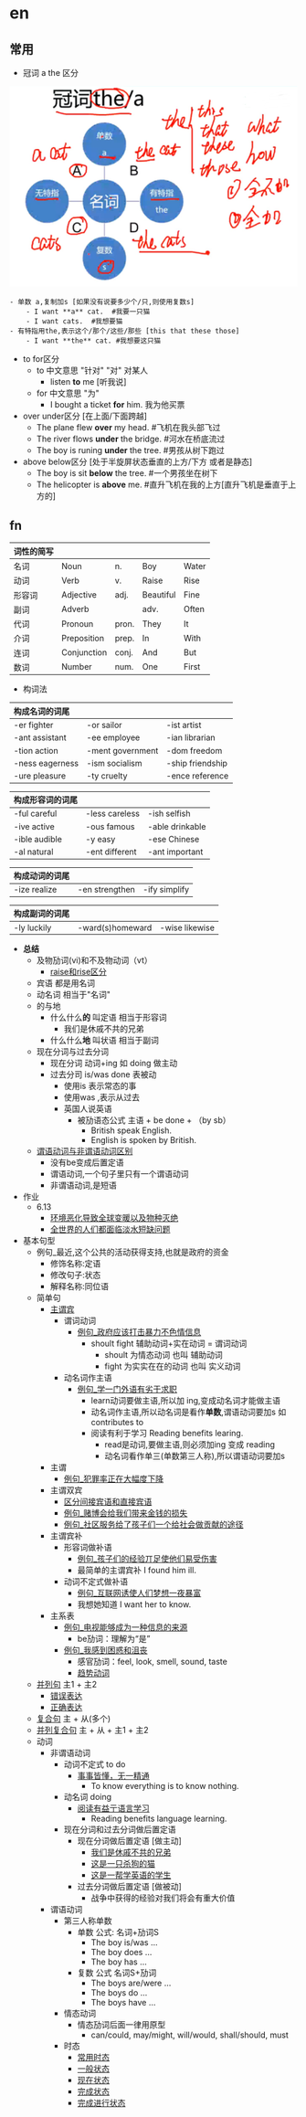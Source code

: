 # en

## 常用
- 冠词 a the 区分

![](fn/op/a_the.png)

	- 单数 a,复制加s	[如果没有说要多少个/只,则使用复数s]
		- I want **a** cat.  #我要一只猫
		- I want cats.	#我想要猫
	- 有特指用the,表示这个/那个/这些/那些	[this that these those]
		- I want **the** cat. #我想要这只猫
- to for区分
	- to 中文意思 "针对" "对" 对某人 
		- listen **to** me [听我说]
	- for 中文意思 "为"
		- I bought a ticket **for** him. 我为他买票
- over under区分  [在上面/下面跨越]
	- The plane flew **over** my head.  #飞机在我头部飞过
	- The river flows **under** the bridge.	#河水在桥底流过
	- The boy is runing **under** the tree.	#男孩从树下跑过
- above below区分 [处于半旋屏状态垂直的上方/下方  或者是静态]
	- The boy is  sit **below** the tree.	#一个男孩坐在树下
	- The helicopter is **above** me. #直升飞机在我的上方[直升飞机是垂直于上方的]

## fn

词性的简写|&nbsp;|&nbsp;|&nbsp;|&nbsp;
----|---|----- |----- |-----
名词|Noun|n.|Boy|Water
动词|Verb|v.|Raise|Rise
形容词|Adjective|adj.|Beautiful|Fine
副词|Adverb||adv.|Often|Carefully
代词|Pronoun|pron.|They|It
介词|Preposition|prep.|In|With
连词|Conjunction|conj.|And|But
数词|Number|num.|One|First

- 构词法

|构成名词的词尾|&nbsp;|&nbsp;
|:----    |:--- |-----   |
|-er fighter |-or sailor| -ist artist|
|-ant assistant |-ee employee |-ian librarian|
|-tion action |-ment government| -dom freedom|
|-ness eagerness |-ism socialism |-ship friendship|
|-ure pleasure |-ty cruelty| -ence reference|

|构成形容词的词尾 |&nbsp;|&nbsp;
|:----    |:---|:-----  |
|-ful careful |-less careless |-ish selfish|
|-ive active |-ous famous| -able drinkable|
|-ible audible |-y easy |-ese Chinese|
|-al natural |-ent different| -ant important|

|构成动词的词尾 |&nbsp;|&nbsp;
|:----    |:---|:-----   |
|-ize realize |-en strengthen |-ify simplify|

|构成副词的词尾 |&nbsp;|&nbsp;
|:----    |:---|:-----   |
|-ly luckily| -ward(s)homeward |-wise likewise

- **总结**
	- 及物劢词(vi)和不及物动词（vt）
		- [raise和rise区分](fn/base.md#raise和rise区分)
	- 宾语 都是用名词 
	- 动名词 相当于"名词"
	- 的与地
		- 什么什么**的** 叫定语  相当于形容词
			- 我们是休戚不共的兄弟
		- 什么什么**地** 叫状语  相当于副词
	- 现在分词与过去分词
		- 现在分词 动词+ing  如 doing   做主动
		- 过去分司 is/was done	 表被动
			- 使用is  表示常态的事
			- 使用was ,表示从过去
			- 英国人说英语
				- 被劢语态公式  主语 + be done + （by sb）
					- British speak English.
					- English is spoken by British.
	- [谓语动词与非谓语动词区别](fn/base.md#谓语动词与非谓语动词区别)
		- 没有be变成后置定语
		- 谓语动词,一个句子里只有一个谓语动词
		- 非谓语动词,是短语
- 作业 
	- 6.13
		- [环境恶化导致全球变暖以及物种灭绝](fn/assignment.md#环境恶化导致全球变暖以及物种灭绝)
		- [全世界的人们都面临淡水短缺问题](fn/assignment.md#全世界的人们都面临淡水短缺问题)
- 基本句型
	- 例句_最近,这个公共的活动获得支持,也就是政府的资金
		- 修饰名称:定语
		- 修改句子:状态
		- 解释名称:同位语
	- 简单句	
		- [主谓宾](fn/base.md#主谓宾)
			- 谓词动词
				- [例句_政府应该打击暴力不色情信息](fn/base.md#例句_政府应该打击暴力不色情信息)
					- shoult fight  辅助动词+实在动词 = 谓词动词
						- shoult 为情态动词 也叫 辅助动词
						- fight 为实实在在的动词 也叫 实义动词
			- 动名词作主语
				- [例句_学一门外语有劣于求职](fn/base.md#例句_学一门外语有劣于求职)
					- learn动词要做主语,所以加 ing,变成动名词才能做主语
					- 动名词作主语,所以动名词是看作**单数**,谓语动词要加s 如contributes to
					- 阅读有利于学习 Reading benefits learing.
						-  read是动词,要做主语,则必须加ing 变成 reading
						-  动名词看作单三(单数第三人称),所以谓语动词要加s
		- 主谓
			- [例句_犯罪率正在大幅度下降](fn/base.md#例句_犯罪率正在大幅度下降)
		- 主谓双宾
			- [区分间接宾语和直接宾语](fn/base.md#区分间接宾语和直接宾语)
			- [例句_赌博会给我们带来金钱的损失](fn/base.md#例句_赌博会给我们带来金钱的损失)
			- [例句_社区服务给了孩子们一个给社会做贡献的途径](fn/base.md#例句_社区服务给了孩子们一个给社会做贡献的途径)
		- 主谓宾补
			- 形容词做补语
				- [例句_孩子们的经验丌足使他们易受伤害](fn/base.md#例句_孩子们的经验丌足使他们易受伤害)
				- 最简单的主谓宾补 I found him ill.
			- 动词不定式做补语
				- [例句_互联网诱使人们梦想一夜暴富](fn/base.md#例句_互联网诱使人们梦想一夜暴富)
				- 我想她知道  I want her to know.
		- 主系表
			- [例句_电视能够成为一种信息的来源](fn/base.md#例句_电视能够成为一种信息的来源)
				- be劢词：理解为“是”
			- [例句_我感到困惑和沮丧](fn/base.md#例句_我感到困惑和沮丧)
				- 感官劢词：feel, look, smell, sound, taste
				- [趋势动词](fn/base.md#趋势动词)
	- [并列句](fn/base.md#并列句)  主1 + 主2
		- [错误表达](fn/base.md#错误表达)
		- [正确表达](fn/base.md#正确表达) 	
	- [复合句](fn/base.md#复合句)  主 + 从(多个) 
	- [并列复合句](fn/base.md#并列复合句)  主 + 从 + 主1 + 主2 
	- 动词
		- 非谓语动词
			- 动词不定式  to do
				- [事事皆懂，无一精通](fn/base.md#事事皆懂，无一精通)
					- To know everything is to know nothing.
			- 动名词 doing
				- [阅读有益亍语言学习](fn/base.md#阅读有益亍语言学习)
					- Reading benefits language learning.
			- 现在分词和过去分词做后置定语
				- 现在分词做后置定语  [做主动]
					- [我们是休戚不共的兄弟](fn/base.md#我们是休戚不共的兄弟)
					- [这是一只杀狗的猫](fn/base.md#这是一只杀狗的猫)
					- [这是一帮学英语的学生](fn/base.md#这是一帮学英语的学生)
				- 过去分词做后置定语 [做被动]
					- 战争中获得的经验对我们将会有重大价值
		- 谓语动词
			- 第三人称单数
				- 单数 公式: 名词+劢词S
					- The boy is/was …
					- The boy does …
					- The boy has …
				- 复数 公式 名词S+劢词
					- The boys are/were …
					- The boys do …
					- The boys have …
			- 情态动词
				- 情态劢词后面一律用原型
					- can/could, may/might, will/would, shall/should, must
			- 时态
				- [常用时态](fn/base.md#常用时态)
				- [一般状态](fn/base.md#一般状态)
				- [现在状态](fn/base.md#现在状态)
				- [完成状态](fn/base.md#完成状态)
				- [完成进行状态](fn/base.md#完成进行状态)